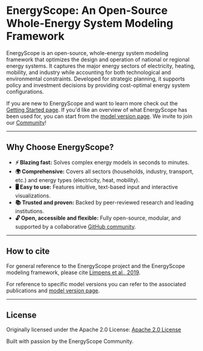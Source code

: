 # EnergyScope: An Open-Source Whole-Energy System Modeling Framework

EnergyScope is an open-source, whole-energy system modeling framework that optimizes the design and operation of national or regional energy systems. It captures the major energy sectors of electricity, heating, mobility, and industry while accounting for both technological and environmental constraints. Developed for strategic planning, it supports policy and investment decisions by providing cost-optimal energy system configurations.

If you are new to EnergyScope and want to learn more check out the [Getting Started page](./getting-started/getting-started.md). If you'd like an overview of what EnergyScope has been used for, you can start from the [model version page](./models/index.md). We invite to join our [Community](./community/index.md)!


---

## Why Choose EnergyScope?
- **⚡ Blazing fast:** Solves complex energy models in seconds to minutes.
- **🌍 Comprehensive:** Covers all sectors (households, industry, transport, etc.) and energy types (electricity, heat, mobility).
- **🖥️ Easy to use:** Features intuitive, text-based input and interactive visualizations.
- **📚 Trusted and proven:** Backed by peer-reviewed research and leading institutions.
- **🔓 Open, accessible and flexible:** Fully open-source, modular, and supported by a collaborative [GitHub community](https://github.com/energyscope/EnergyScope).

---

## How to cite

For general reference to the EnergyScope project and the EnergyScope modeling framework, please cite [Limpens et al., 2019](https://doi.org/10.1016/j.apenergy.2019.113729).

For reference to specific model versions you can refer to the associated publications and [model version page](./models/index.md).

---

## License

Originally licensed under the Apache 2.0 License: [Apache 2.0 License](https://www.apache.org/licenses/LICENSE-2.0)

Built with passion by the EnergyScope Community.
